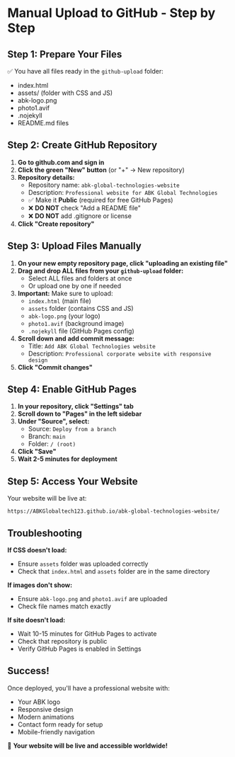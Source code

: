 # Manual Upload to GitHub - Step by Step

## Step 1: Prepare Your Files
✅ You have all files ready in the `github-upload` folder:
- index.html
- assets/ (folder with CSS and JS)
- abk-logo.png
- photo1.avif
- .nojekyll
- README.md files

## Step 2: Create GitHub Repository

1. **Go to github.com and sign in**
2. **Click the green "New" button** (or "+" → New repository)
3. **Repository details:**
   - Repository name: `abk-global-technologies-website`
   - Description: `Professional website for ABK Global Technologies`
   - ✅ Make it **Public** (required for free GitHub Pages)
   - ❌ **DO NOT** check "Add a README file"
   - ❌ **DO NOT** add .gitignore or license
4. **Click "Create repository"**

## Step 3: Upload Files Manually

1. **On your new empty repository page, click "uploading an existing file"**
2. **Drag and drop ALL files from your `github-upload` folder:**
   - Select ALL files and folders at once
   - Or upload one by one if needed
3. **Important:** Make sure to upload:
   - `index.html` (main file)
   - `assets` folder (contains CSS and JS)
   - `abk-logo.png` (your logo)
   - `photo1.avif` (background image)
   - `.nojekyll` file (GitHub Pages config)
4. **Scroll down and add commit message:**
   - Title: `Add ABK Global Technologies website`
   - Description: `Professional corporate website with responsive design`
5. **Click "Commit changes"**

## Step 4: Enable GitHub Pages

1. **In your repository, click "Settings" tab**
2. **Scroll down to "Pages" in the left sidebar**
3. **Under "Source", select:**
   - Source: `Deploy from a branch`
   - Branch: `main`
   - Folder: `/ (root)`
4. **Click "Save"**
5. **Wait 2-5 minutes for deployment**

## Step 5: Access Your Website

Your website will be live at:
```
https://ABKGlobaltech123.github.io/abk-global-technologies-website/
```

## Troubleshooting

**If CSS doesn't load:**
- Ensure `assets` folder was uploaded correctly
- Check that `index.html` and `assets` folder are in the same directory

**If images don't show:**
- Ensure `abk-logo.png` and `photo1.avif` are uploaded
- Check file names match exactly

**If site doesn't load:**
- Wait 10-15 minutes for GitHub Pages to activate
- Check that repository is public
- Verify GitHub Pages is enabled in Settings

## Success!
Once deployed, you'll have a professional website with:
- Your ABK logo
- Responsive design
- Modern animations
- Contact form ready for setup
- Mobile-friendly navigation

🎉 **Your website will be live and accessible worldwide!**